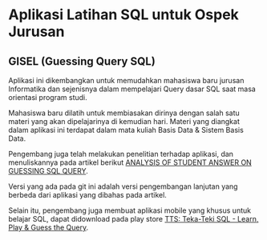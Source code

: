 # Aplikasi Latihan SQL untuk Ospek Jurusan

## GISEL (Guessing Query SQL)

Aplikasi ini dikembangkan untuk memudahkan mahasiswa baru jurusan Informatika dan sejenisnya dalam mempelajari Query dasar SQL saat masa orientasi program studi.

Mahasiswa baru dilatih untuk membiasakan dirinya dengan salah satu materi yang akan dipelajarinya di kemudian hari. Materi yang diangkat dalam aplikasi ini terdapat dalam mata kuliah Basis Data & Sistem Basis Data.

Pengembang juga telah melakukan penelitian terhadap aplikasi, dan menuliskannya pada artikel berikut [ANALYSIS OF STUDENT ANSWER ON GUESSING SQL QUERY](https://scholar.google.co.id/citations?view_op=view_citation&hl=id&user=JfO7e4EAAAAJ&citation_for_view=JfO7e4EAAAAJ:9yKSN-GCB0IC).

Versi yang ada pada git ini adalah versi pengembangan lanjutan yang berbeda dari aplikasi yang dibahas pada artikel.

Selain itu, pengembang juga membuat aplikasi mobile yang khusus untuk belajar SQL, dapat didownload pada play store [TTS: Teka-Teki SQL - Learn, Play & Guess the Query](https://play.google.com/store/apps/details?id=edu.upi.gisel).